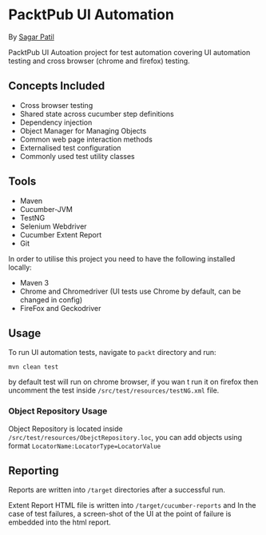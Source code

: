 # PacktPub UI Automation
By [Sagar Patil](https://www.linkedin.com/in/sagarpatil190/)

PacktPub UI Autoation project for test automation covering UI automation testing and cross browser (chrome and firefox) testing.

## Concepts Included

* Cross browser testing
* Shared state across cucumber step definitions
* Dependency injection
* Object Manager for Managing Objects
* Common web page interaction methods
* Externalised test configuration
* Commonly used test utility classes

## Tools

* Maven
* Cucumber-JVM
* TestNG
* Selenium Webdriver
* Cucumber Extent Report
* Git

In order to utilise this project you need to have the following installed locally:

* Maven 3
* Chrome and Chromedriver (UI tests use Chrome by default, can be changed in config)
* FireFox and Geckodriver

## Usage

To run UI automation tests, navigate to `packt` directory and run:

`mvn clean test`

by default test will run on chrome browser, if you wan t run it on firefox then uncomment the test inside `/src/test/resources/testNG.xml` file.

### Object Repository Usage
Object Repository is located inside `/src/test/resources/ObejctRepository.loc`, you can add objects using format `LocatorName:LocatorType=LocatorValue`

## Reporting

Reports are written into  `/target` directories after a successful run.

Extent Report HTML file is written into `/target/cucumber-reports` and In the case of test failures, a screen-shot of the UI at the point of failure is embedded into the html report.